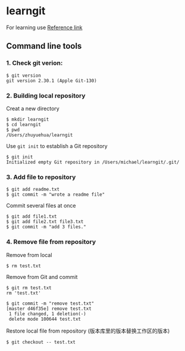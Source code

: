 # learngit
For learning use [Reference link](https://www.liaoxuefeng.com/wiki/896043488029600 "廖雪峰的官方网站-Git教程")
## Command line tools
### 1. Check git verion:
```
$ git version
git version 2.30.1 (Apple Git-130)
```      
### 2. Building local repository
Creat a new directory
```
$ mkdir learngit
$ cd learngit
$ pwd
/Users/zhuyuehua/learngit
```
Use `git init` to establish a Git repository
```
$ git init
Initialized empty Git repository in /Users/michael/learngit/.git/
```
### 3. Add file to repository
```
$ git add readme.txt
$ git commit -m "wrote a readme file"
```
Commit several files at once
```
$ git add file1.txt
$ git add file2.txt file3.txt
$ git commit -m "add 3 files."
```
### 4. Remove file from repository
Remove from local
```
$ rm test.txt
```
Remove from Git and commit
```
$ git rm test.txt
rm 'test.txt'

$ git commit -m "remove test.txt"
[master d46f35e] remove test.txt
 1 file changed, 1 deletion(-)
 delete mode 100644 test.txt
```
Restore local file from repository (版本库里的版本替换工作区的版本)
```
$ git checkout -- test.txt
```
